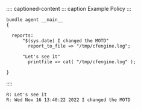 :::: captioned-content
::: caption
Example Policy
:::

``` {.cfengine3 include-stdlib="nil" log-level="info" exports="both" tangle="using_reports_promises_for_logging.cf"}
bundle agent __main__
{

  reports:
      "$(sys.date) I changed the MOTD"
        report_to_file => "/tmp/cfengine.log";

      "Let's see it"
        printfile => cat( "/tmp/cfengine.log" );

}
```
::::

``` example
R: Let's see it
R: Wed Nov 16 13:40:22 2022 I changed the MOTD
```
